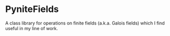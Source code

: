 # PyniteFields
A class library for operations on finite fields (a.k.a. Galois fields) which I find useful in my line of work.
